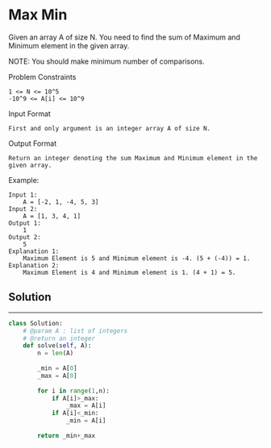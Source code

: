 <h1>Max Min</h1>

<p>
Given an array A of size N. You need to find the sum of Maximum and Minimum element in the given array.

NOTE: You should make minimum number of comparisons.

Problem Constraints

    1 <= N <= 10^5
    -10^9 <= A[i] <= 10^9
Input Format

    First and only argument is an integer array A of size N.
Output Format
    
    Return an integer denoting the sum Maximum and Minimum element in the given array.
Example:

    Input 1:
        A = [-2, 1, -4, 5, 3]
    Input 2:
        A = [1, 3, 4, 1]
    Output 1:
        1
    Output 2:
        5
    Explanation 1:
        Maximum Element is 5 and Minimum element is -4. (5 + (-4)) = 1. 
    Explanation 2:
        Maximum Element is 4 and Minimum element is 1. (4 + 1) = 5.

<h2>Solution</h2>

***

```python
class Solution:
    # @param A : list of integers
    # @return an integer
    def solve(self, A):
        n = len(A)
    
        _min = A[0]
        _max = A[0]
        
        for i in range(1,n):
            if A[i]>_max:
                _max = A[i]
            if A[i]<_min:
                _min = A[i]
    
        return _min+_max
```